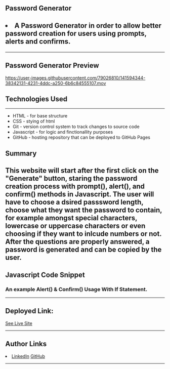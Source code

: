 <h2> Password Generator<h2> 

<li> A Password Generator in order to allow better password creation for users using prompts, alerts and confirms. </li>
<hr>
 
 <h2> Password Generator Preview </h2>
 
https://user-images.githubusercontent.com/79026810/141594344-38342131-4231-4ddc-a250-6b6c84555107.mov
 
<h2> Technologies Used </h2>
<hr>
<ul> 
<li> HTML - for base structure </li>
<li> CSS - stying of html </li>
<li> Git - version control system to track changes to source code </li>
<li>Javascript - for logic and finctionallity purposes </li>
<li> GitHub - hosting repository that can be deployed to GitHub Pages </li>
</ul>

<h2> Summary <h2> 
<p>This website will start after the first click on the "Generate" button, staring the password creation process with prompt(), alert(), and confirm() methods in Javascript. 
The user will have to choose a dsired passsword length, choose what they want the password to contain, for example amongst special characters, lowercase or uppercase characters or even choosing if they want to inlcude numbers or not.
After the questions are properly answered, a password is generated and can be copied by the user.</p>

<h2> Javascript Code Snippet</h2> 
<h3> An example Alert() & Confirm() Usage With If Statement.</h3>
<hr>

<h2>Deployed Link:</h2>
 <a href="https://hadisafari77.github.io/Professional-Portfolio/index.html">See Live Site</a>
<hr>

<h2>Author Links</h2>
<li> <a href="https://www.linkedin.com/in/hadi-safari-649309141/">LinkedIn</a>  <a href="https://github.com/hadisafari77">GitHub</a></li>
<hr>




